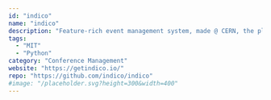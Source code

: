 ```yaml
---
id: "indico"
name: "indico"
description: "Feature-rich event management system, made @ CERN, the place where the Web was born."
tags:
  - "MIT"
  - "Python"
category: "Conference Management"
website: "https://getindico.io/"
repo: "https://github.com/indico/indico"
#image: "/placeholder.svg?height=300&width=400"
---
```


